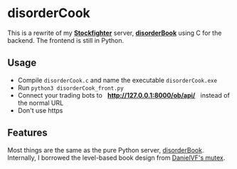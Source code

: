 # disorderCook

This is a rewrite of my **[Stockfighter](http://stockfighter.io)** server, **[disorderBook](https://github.com/fohristiwhirl/disorderBook)** using C for the backend. The frontend is still in Python.

## Usage

* Compile `disorderCook.c` and name the executable `disorderCook.exe`
* Run `python3 disorderCook_front.py`
* Connect your trading bots to &nbsp; **http://127.0.0.1:8000/ob/api/** &nbsp; instead of the normal URL
* Don't use https

## Features

Most things are the same as the pure Python server, [disorderBook](https://github.com/fohristiwhirl/disorderBook). Internally, I borrowed the level-based book design from [DanielVF's mutex](https://github.com/DanielVF/Mutex).
